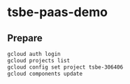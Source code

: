 # tsbe-paas-demo

## Prepare
```bash
gcloud auth login
gcloud projects list
gcloud config set project tsbe-306406
gcloud components update
```